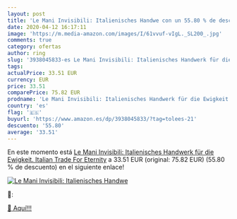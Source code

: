 ```yaml
---
layout: post
title: 'Le Mani Invisibili: Italienisches Handwe con un 55.80 % de descuento'
date: 2020-04-12 16:17:11
image: 'https://m.media-amazon.com/images/I/61vvuf-vIgL._SL200_.jpg'
comments: true
category: ofertas
author: ring
slug: '3938045833-es Le Mani Invisibili: Italienisches Handwerk für die...'
tags: 
actualPrice: 33.51 EUR
currency: EUR
price: 33.51
comparePrice: 75.82 EUR
prodname: 'Le Mani Invisibili: Italienisches Handwerk für die Ewigkeit. Italian Trade For Eternity'
country: 'es'
flag: '🇪🇸'
buyurl: 'https://www.amazon.es/dp/3938045833/?tag=tolees-21'
descuento: '55.80'
average: '33.51'
---
```


En este momento está [Le Mani Invisibili: Italienisches Handwerk für die Ewigkeit. Italian Trade For Eternity](https://www.amazon.es/dp/3938045833/?tag=tolees-21) a 33.51 EUR (original: 75.82 EUR) (55.80 %  de descuento) en el siguiente enlace!

[![Le Mani Invisibili: Italienisches Handwe](https://m.media-amazon.com/images/I/61vvuf-vIgL._SL200_.jpg)](https://www.amazon.es/dp/3938045833/?tag=tolees-21)

🔎:


[🛒 Aquí!!!](https://www.amazon.es/dp/3938045833/?tag=tolees-21)
